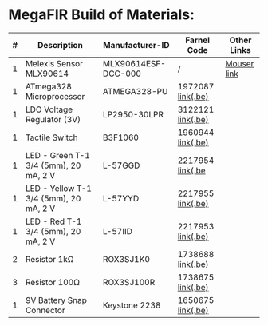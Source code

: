 # MegaFIR Build of Materials:

| # | Description | Manufacturer-ID | Farnel Code | Other Links |
|----------|----------|----------|----------|---------|
| 1 | Melexis Sensor MLX90614 | MLX90614ESF-DCC-000 | / | [Mouser link](https://eu.mouser.com/ProductDetail/Melexis/MLX90614ESF-DCC-000-TU?qs=%2Fha2pyFaduia27wdAojmz0Gw0WK2y0hzp6DRConqg3jzJRxxBtPVbyFno%252B8k7uZuTdJKb%252Bns4tW7oym5d884Wg%3D%3D) |
| 1 | ATmega328 Microprocessor | ATMEGA328-PU | 1972087 [link(.be)](https://be.farnell.com/microchip/atmega328-pu/mcu-8bit-atmega-20mhz-dip-28/dp/1972087) | |
| 1 | LDO Voltage Regulator (3V) | LP2950-30LPR | 3122121 [link(.be)](https://be.farnell.com/texas-instruments/lp2950-30lpr/ic-ldo-volt-reg-3v-0-1a-to-92/dp/3122121) | |
| 1 | Tactile Switch | B3F1060 | 1960944 [link(.be)](https://be.farnell.com/omron/b3f1060/switch-flat-6x6x7-100gf/dp/1960944) | |
| 1 | LED - Green T-1 3/4 (5mm), 20 mA, 2 V | L-57GGD | 2217954 [link(.be](https://be.farnell.com/kingbright/l-57ggd/led-bi-polar-5mm-green/dp/2217954) | |
| 1 | LED - Yellow T-1 3/4 (5mm), 20 mA, 2 V |	L-57YYD | 2217955 [link(.be)](https://be.farnell.com/kingbright/l-57yyd/led-bi-polar-5mm-yellow/dp/2217955) | |
| 1 | LED - Red T-1 3/4 (5mm), 20 mA, 2 V | L-57IID | 2217953 [link(.be)](https://be.farnell.com/kingbright/l-57iid/led-bi-polar-5mm-red/dp/2217953) | |
| 2 | Resistor 1kΩ | ROX3SJ1K0 | 1738688 [link(.be)](https://be.farnell.com/neohm-te-connectivity/rox3sj1k0/res-1k-5-3w-axial-metal-oxide/dp/1738688) | |
| 3 | Resistor 100Ω | ROX3SJ100R | 1738675 [link(.be)](https://be.farnell.com/neohm-te-connectivity/rox3sj100r/res-100r-5-3w-axial-metal-oxide/dp/1738675)  | |
| 1 | 9V Battery Snap Connector | Keystone 2238 | 1650675 [link(.be)](https://be.farnell.com/keystone/2238/battery-strap-pp3/dp/1650675) | |
